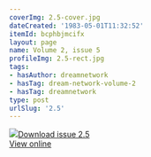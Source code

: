 ```yaml
---
coverImg: 2.5-cover.jpg
dateCreated: '1983-05-01T11:32:52'
itemId: bcphbjmcifx
layout: page
name: Volume 2, issue 5
profileImg: 2.5-rect.jpg
tags:
- hasAuthor: dreamnetwork
- hasTag: dream-network-volume-2
- hasTag: dreamnetwork
type: post
urlSlug: '2.5'
---
```

<img class="card-journal-img" src="../images/2.5-rect.jpg"/><a href="../files/pdfs/Volume_2/2.5-Dream-Network-Bulletin-Vol.2-No.5.pdf" download="">Download issue 2.5</a><br><a href="../files/pdfs/Volume_2/2.5-Dream-Network-Bulletin-Vol.2-No.5.pdf">View online</a>